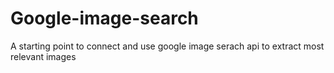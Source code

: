 # Google-image-search
A starting point to connect and use google image serach api to extract most relevant images
